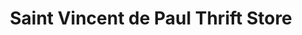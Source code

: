 ---
title: "Saint Vincent de Paul Thrift Store"
url: /eugene/saint-vincent-de-paul-thrift-store-garfield-street/
shop: charity
---
